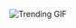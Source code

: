 ![Trending GIF](https://media1.giphy.com/media/v1.Y2lkPThiYjIxNzcydXBsc3BkYWJjaDE2a25tejhzbWkwd3Z5dGN1cWhxdGFma2s2YnZtcyZlcD12MV9naWZzX3NlYXJjaCZjdD1n/CuuSHzuc0O166MRfjt/giphy.gif)

